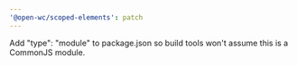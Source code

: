 ```yaml
---
'@open-wc/scoped-elements': patch
---
```


Add "type": "module" to package.json so build tools won't assume this is a CommonJS module.
